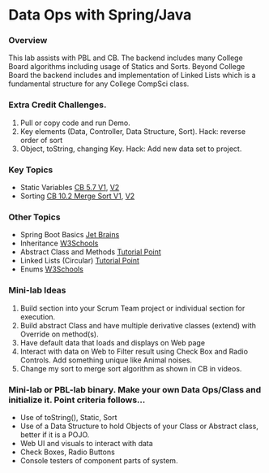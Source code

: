 # Data Ops with Spring/Java

### Overview
This lab assists with PBL and CB.  The backend includes many College Board algorithms including usage of Statics and Sorts.  Beyond College Board the backend includes and implementation of Linked Lists which is a fundamental structure for any College CompSci class.

### Extra Credit Challenges.
1. Pull or copy code and run Demo.
2. Key elements (Data, Controller, Data Structure, Sort).  Hack: reverse order of sort
3. Object, toString, changing Key.  Hack: Add new data set to project.

### Key Topics
* Static Variables [CB 5.7 V1](https://apclassroom.collegeboard.org/8/home?apd=2gde84qri5&unit=5), [V2](https://apclassroom.collegeboard.org/8/home?apd=2gde84qri5&unit=5)
* Sorting [CB 10.2 Merge Sort V1](https://apclassroom.collegeboard.org/8/home?apd=14ybgme7em&unit=10), [V2](https://apclassroom.collegeboard.org/8/home?apd=yrqb7lfza1&unit=10)
### Other Topics
* Spring Boot Basics [Jet Brains](https://www.jetbrains.com/idea/guide/tutorials/your-first-spring-application/creating-spring-boot-application/)
* Inheritance [W3Schools](https://www.w3schools.in/java-tutorial/inheritance/)
* Abstract Class and Methods [Tutorial Point](https://www.tutorialspoint.com/java/java_abstraction.htm)
* Linked Lists (Circular) [Tutorial Point](https://www.tutorialspoint.com/data_structures_algorithms/linked_list_algorithms.htm)
* Enums [W3Schools](https://www.w3schools.com/java/java_enums.asp)


### Mini-lab Ideas
1. Build  section into your Scrum Team project or individual section for execution.
2. Build abstract Class and have multiple derivative classes (extend) with Override on method(s).
3. Have default data that loads and displays on Web page
4. Interact with data on Web to Filter result using Check Box and Radio Controls.  Add something unique like Animal noises.
5. Change my sort to merge sort algorithm as shown in CB in videos.


### Mini-lab or PBL-lab binary.  Make your own Data Ops/Class and initialize it. Point criteria follows...
* Use of toString(), Static, Sort
* Use of a Data Structure to hold Objects of your Class or Abstract class, better if it is a POJO.
* Web UI and visuals to interact with data
* Check Boxes, Radio Buttons
* Console testers of component parts of system.

